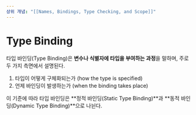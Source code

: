 ```yaml
---
상위 개념: "[[Names, Bindings, Type Checking, and Scope]]"
---
```

# Type Binding
타입 바인딩(Type Binding)은 **변수나 식별자에 타입을 부여하는 과정**을 말하며, 주로 두 가지 측면에서 설명된다. 

1. 타입이 어떻게 구체화되는가 (how the type is specified)
2. 언제 바인딩이 발생하는가 (when the binding takes place)  

이 기준에 따라 타입 바인딩은 **정적 바인딩(Static Type Binding)**과 **동적 바인딩(Dynamic Type Binding)**으로 나뉜다.

